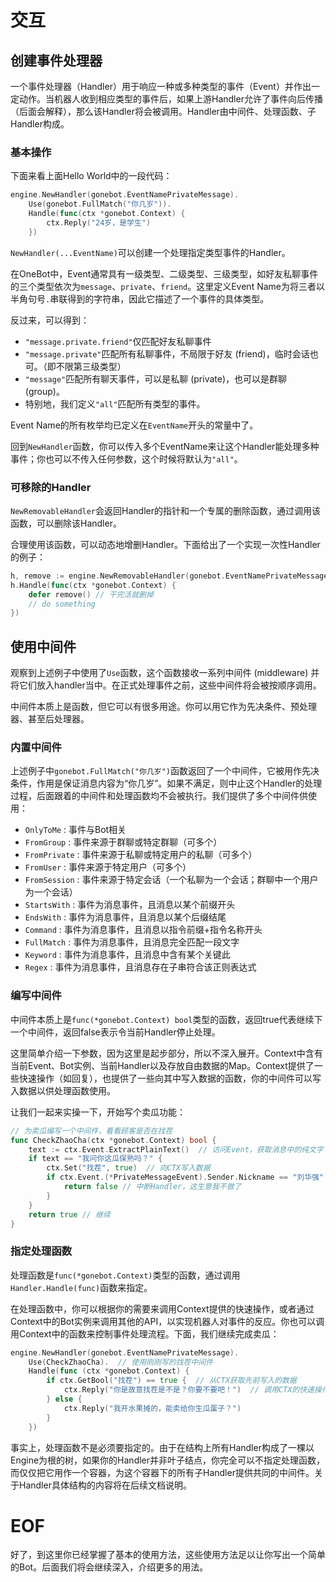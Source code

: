 # 交互
## 创建事件处理器
一个事件处理器（Handler）用于响应一种或多种类型的事件（Event）并作出一定动作。当机器人收到相应类型的事件后，如果上游Handler允许了事件向后传播（后面会解释），那么该Handler将会被调用。Handler由中间件、处理函数、子Handler构成。

### 基本操作
下面来看上面Hello World中的一段代码：
```go
engine.NewHandler(gonebot.EventNamePrivateMessage).
    Use(gonebot.FullMatch("你几岁")).
    Handle(func(ctx *gonebot.Context) {
        ctx.Reply("24岁，是学生")
    })
```
`NewHandler(...EventName)`可以创建一个处理指定类型事件的Handler。

在OneBot中，Event通常具有一级类型、二级类型、三级类型，如好友私聊事件的三个类型依次为`message`、`private`、`friend`。这里定义Event Name为将三者以半角句号`.`串联得到的字符串，因此它描述了一个事件的具体类型。

反过来，可以得到：
- `"message.private.friend"`仅匹配好友私聊事件
- `"message.private"`匹配所有私聊事件，不局限于好友 (friend)，临时会话也可。（即不限第三级类型）
- `"message"`匹配所有聊天事件，可以是私聊 (private)，也可以是群聊 (group)。
- 特别地，我们定义`"all"`匹配所有类型的事件。

Event Name的所有枚举均已定义在`EventName`开头的常量中了。

回到`NewHandler`函数，你可以传入多个EventName来让这个Handler能处理多种事件；你也可以不传入任何参数，这个时候将默认为`"all"`。

### 可移除的Handler
`NewRemovableHandler`会返回Handler的指针和一个专属的删除函数，通过调用该函数，可以删除该Handler。

合理使用该函数，可以动态地增删Handler。下面给出了一个实现一次性Handler的例子：
```go
h, remove := engine.NewRemovableHandler(gonebot.EventNamePrivateMessage)
h.Handle(func(ctx *gonebot.Context) {
    defer remove() // 干完活就删掉
    // do something
})

```


## 使用中间件
观察到上述例子中使用了`Use`函数，这个函数接收一系列中间件 (middleware) 并将它们放入handler当中。在正式处理事件之前，这些中间件将会被按顺序调用。

中间件本质上是函数，但它可以有很多用途。你可以用它作为先决条件、预处理器、甚至后处理器。

### 内置中间件
上述例子中`gonebot.FullMatch("你几岁")`函数返回了一个中间件，它被用作先决条件，作用是保证消息内容为“你几岁”。如果不满足，则中止这个Handler的处理过程，后面跟着的中间件和处理函数均不会被执行。我们提供了多个中间件供使用：

- `OnlyToMe` : 事件与Bot相关
- `FromGroup` : 事件来源于群聊或特定群聊（可多个）
- `FromPrivate` : 事件来源于私聊或特定用户的私聊（可多个）
- `FromUser` : 事件来源于特定用户（可多个）
- `FromSession` : 事件来源于特定会话（一个私聊为一个会话；群聊中一个用户为一个会话）
- `StartsWith` : 事件为消息事件，且消息以某个前缀开头
- `EndsWith` : 事件为消息事件，且消息以某个后缀结尾
- `Command` : 事件为消息事件，且消息以指令前缀+指令名称开头
- `FullMatch` : 事件为消息事件，且消息完全匹配一段文字
- `Keyword` : 事件为消息事件，且消息中含有某个关键此
- `Regex` : 事件为消息事件，且消息存在子串符合该正则表达式

### 编写中间件
中间件本质上是`func(*gonebot.Context) bool`类型的函数，返回true代表继续下一个中间件，返回false表示令当前Handler停止处理。

这里简单介绍一下参数，因为这里是起步部分，所以不深入展开。Context中含有当前Event、Bot实例、当前Handler以及存放自由数据的Map。Context提供了一些快速操作（如回复），也提供了一些向其中写入数据的函数，你的中间件可以写入数据以供处理函数使用。


让我们一起来实操一下，开始写个卖瓜功能：
```go
// 为卖瓜编写一个中间件，看看顾客是否在找茬
func CheckZhaoCha(ctx *gonebot.Context) bool {
    text := ctx.Event.ExtractPlainText()  // 访问Event，获取消息中的纯文字
    if text == "我问你这瓜保熟吗？" {
        ctx.Set("找茬", true)  // 向CTX写入数据
        if ctx.Event.(*PrivateMessageEvent).Sender.Nickname == "刘华强" {
            return false // 中断Handler，这生意我不做了
        }
    }
    return true // 继续
}
```

### 指定处理函数
处理函数是`func(*gonebot.Context)`类型的函数，通过调用`Handler.Handle(func)`函数来指定。

在处理函数中，你可以根据你的需要来调用Context提供的快速操作，或者通过Context中的Bot实例来调用其他的API，以实现机器人对事件的反应。你也可以调用Context中的函数来控制事件处理流程。下面，我们继续完成卖瓜：
```go
engine.NewHandler(gonebot.EventNamePrivateMessage).
    Use(CheckZhaoCha).  // 使用刚刚写的找茬中间件
    Handle(func (ctx *gonebot.Context) {
        if ctx.GetBool("找茬") == true {  // 从CTX获取先前写入的数据
            ctx.Reply("你是故意找茬是不是？你要不要吧！")  // 调用CTX的快速操作
        } else {
            ctx.Reply("我开水果摊的，能卖给你生瓜蛋子？")
        }
    })
```

事实上，处理函数不是必须要指定的。由于在结构上所有Handler构成了一棵以Engine为根的树，如果你的Handler并非叶子结点，你完全可以不指定处理函数，而仅仅把它用作一个容器，为这个容器下的所有子Handler提供共同的中间件。关于Handler具体结构的内容将在后续文档说明。

# EOF
好了，到这里你已经掌握了基本的使用方法，这些使用方法足以让你写出一个简单的Bot。后面我们将会继续深入，介绍更多的用法。